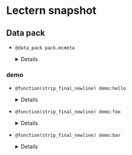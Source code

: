 # Lectern snapshot

## Data pack

- `@data_pack pack.mcmeta`

  <details>

  ```json
  {
    "pack": {
      "pack_format": 8,
      "description": ""
    }
  }
  ```

  </details>

### demo

- `@function(strip_final_newline) demo:hello`

  <details>

  ```mcfunction
  say hello
  ```

  </details>

- `@function(strip_final_newline) demo:foo`

  <details>

  ```mcfunction
  say foo
  ```

  </details>

- `@function(strip_final_newline) demo:bar`

  <details>

  ```mcfunction
  say bar
  ```

  </details>
